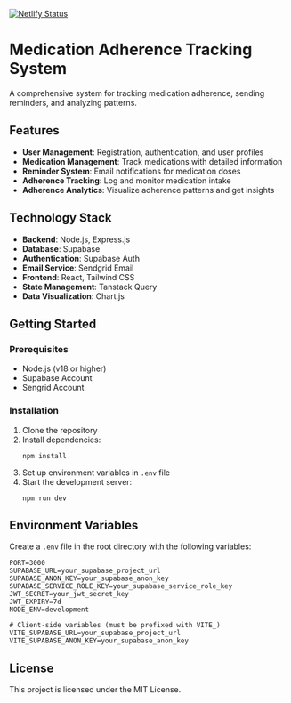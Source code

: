 [![Netlify Status](https://api.netlify.com/api/v1/badges/2620bd12-4eb5-451d-ac75-6b9553ee72fc/deploy-status)](https://app.netlify.com/projects/medcare-hackaton/deploys)
# Medication Adherence Tracking System

A comprehensive system for tracking medication adherence, sending reminders, and analyzing patterns.

## Features

- **User Management**: Registration, authentication, and user profiles
- **Medication Management**: Track medications with detailed information
- **Reminder System**: Email notifications for medication doses
- **Adherence Tracking**: Log and monitor medication intake
- **Adherence Analytics**: Visualize adherence patterns and get insights

## Technology Stack

- **Backend**: Node.js, Express.js
- **Database**: Supabase
- **Authentication**: Supabase Auth
- **Email Service**: Sendgrid Email
- **Frontend**: React, Tailwind CSS
- **State Management**: Tanstack Query
- **Data Visualization**: Chart.js

## Getting Started

### Prerequisites

- Node.js (v18 or higher)
- Supabase Account
- Sengrid Account 

### Installation

1. Clone the repository
2. Install dependencies:
   ```
   npm install
   ```
3. Set up environment variables in `.env` file
4. Start the development server:
   ```
   npm run dev
   ```

## Environment Variables

Create a `.env` file in the root directory with the following variables:

```
PORT=3000
SUPABASE_URL=your_supabase_project_url
SUPABASE_ANON_KEY=your_supabase_anon_key
SUPABASE_SERVICE_ROLE_KEY=your_supabase_service_role_key
JWT_SECRET=your_jwt_secret_key
JWT_EXPIRY=7d
NODE_ENV=development

# Client-side variables (must be prefixed with VITE_)
VITE_SUPABASE_URL=your_supabase_project_url
VITE_SUPABASE_ANON_KEY=your_supabase_anon_key
```

## License

This project is licensed under the MIT License.
